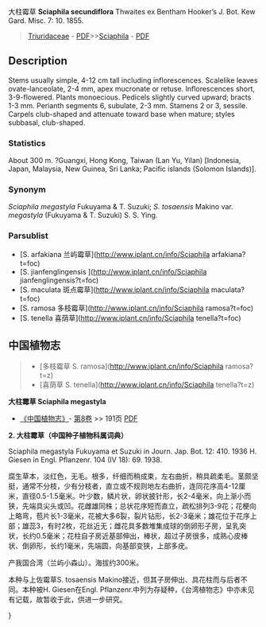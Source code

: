 大柱霉草 **Sciaphila secundiflora** Thwaites ex Bentham Hooker’s J. Bot. Kew Gard. Misc. 7: 10. 1855.

> [Triuridaceae](http://www.iplant.cn/info/Triuridaceae?t=foc) - [PDF](http://www.iplant.cn/foc/pdf/Triuridaceae.pdf)>>[Sciaphila](http://www.iplant.cn/info/Sciaphila?t=foc) - [PDF](http://www.iplant.cn/foc/pdf/Sciaphila.pdf)

## Description

Stems usually simple, 4-12 cm tall including inflorescences. Scalelike leaves ovate-lanceolate, 2-4 mm, apex mucronate or retuse. Inflorescences short, 3-9-flowered. Plants monoecious. Pedicels slightly curved upward; bracts 1-3 mm. Perianth segments 6, subulate, 2-3 mm. Stamens 2 or 3, sessile. Carpels club-shaped and attenuate toward base when mature; styles subbasal, club-shaped.

### Statistics
About 300 m. ?Guangxi, Hong Kong, Taiwan (Lan Yu, Yilan) [Indonesia, Japan, Malaysia, New Guinea, Sri Lanka; Pacific islands (Solomon Islands)].

### Synonym
*Sciaphila megastyla* Fukuyama & T. Suzuki; *S. tosaensis* Makino var. *megastyla* (Fukuyama & T. Suzuki) S. S. Ying.

### Parsublist

* [S.  arfakiana  兰屿霉草](http://www.iplant.cn/info/Sciaphila arfakiana?t=foc)
* [S.  jianfenglingensis  ](http://www.iplant.cn/info/Sciaphila jianfenglingensis?t=foc)
* [S.  maculata  斑点霉草](http://www.iplant.cn/info/Sciaphila maculata?t=foc)
* [S.  ramosa  多枝霉草](http://www.iplant.cn/info/Sciaphila ramosa?t=foc)
* [S.  tenella  喜荫草](http://www.iplant.cn/info/Sciaphila tenella?t=foc)

## 中国植物志

> * [多枝霉草  S.  ramosa](http://www.iplant.cn/info/Sciaphila ramosa?t=z)
> * [喜荫草  S.  tenella](http://www.iplant.cn/info/Sciaphila tenella?t=z)

**大柱霉草 Sciaphila megastyla**

* [《中国植物志》](http://www.iplant.cn/frps)- [第8卷](http://www.iplant.cn/frps/vol/8) >> 191页 [PDF](http://www.iplant.cn/frps/pdf/8/191a.pdf)

**2. 大柱霉草（中国种子植物科属词典）**

Sciaphila megastyla Fukuyama et Suzuki in Journ. Jap. Bot. 12: 410. 1936 H. Giesen in Engl. Pflanzenr. 104 (IV 18): 69. 1938.

腐生草本，淡红色，无毛。根多，纤细而稍成束，左右曲折，稍具疏柔毛。茎颇坚挺，通常不分枝，少有分枝者，直立或不规则地左右曲折，连同花序高4-12厘米，直径0.5-1.5毫米。叶少数，鳞片状，卵状披针形，长2-4毫米，向上渐小而狭，先端具尖头或凹。花雌雄同株；总状花序短而直立，疏松排列3-9花；花梗向上略弯，苞片长1-3毫米，花被大多6裂，裂片钻形，长2-3毫米；雄花位于花序上部；雄蕊3，有时2枚，花丝近无；雌花具多数堆集成球的倒卵形子房，呈乳突状，长约0.5毫米；花柱自子房近基部伸出，棒状，超过子房很多，成熟心皮棒状、倒卵形，长约1毫米，先端圆，向基部变狭，上部多疣。

产我国合湾（兰屿小森山）。海拔约300米。

本种与上佐霉草S. tosaensis Makino接近，但其子房伸出、具花柱而与后者不同。本种被H. Giesen在Engl. Pflanzenr.中列为存疑种，《台湾植物志》中亦未见有记载，故暂收于此，供进一步研究。

}